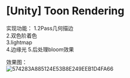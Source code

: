 # [Unity] Toon Rendering

实现功能：
1.2Pass几何描边  
2.双色阶着色  
3.lightmap  
4.边缘光 
5.后处理bloom效果  

效果图：  
![574283A885124E53B8E249EEB1D4FA66](https://user-images.githubusercontent.com/74462917/123406622-11a2ac00-d5e6-11eb-8ba4-bbb17d45a597.jpg)
